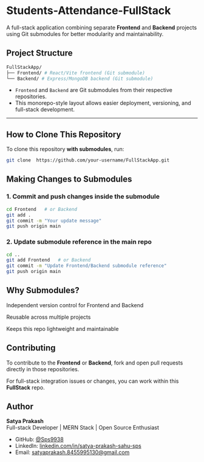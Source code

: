 # Students-Attendance-FullStack

A full-stack application combining separate **Frontend** and **Backend** projects using Git submodules for better modularity and maintainability.

## Project Structure

```bash
FullStackApp/
├── Frontend/ # React/Vite frontend (Git submodule)
└── Backend/ # Express/MongoDB backend (Git submodule)

```


- `Frontend` and `Backend` are Git submodules from their respective repositories.
- This monorepo-style layout allows easier deployment, versioning, and full-stack development.

---

## How to Clone This Repository

To clone this repository **with submodules**, run:

```bash
git clone  https://github.com/your-username/FullStackApp.git

```
## Making Changes to Submodules

### 1. Commit and push changes inside the submodule

```bash
cd Frontend   # or Backend
git add .
git commit -m "Your update message"
git push origin main

```

### 2. Update submodule reference in the main repo

```bash
cd ..
git add Frontend   # or Backend
git commit -m "Update Frontend/Backend submodule reference"
git push origin main

```

## Why Submodules?

Independent version control for Frontend and Backend

Reusable across multiple projects

Keeps this repo lightweight and maintainable

## Contributing

To contribute to the **Frontend** or **Backend**, fork and open pull requests directly in those repositories.

For full-stack integration issues or changes, you can work within this **FullStack** repo.


## Author

**Satya Prakash**  
Full-stack Developer | MERN Stack | Open Source Enthusiast

- GitHub: [@Sps9938](https://github.com/Sps9938)
- LinkedIn: [linkedin.com/in/satya-prakash-sahu-sps](https://linkedin.com/in/satya-prakash-sahu-sps)
- Email: satyaprakash.8455995130@gmail.com
